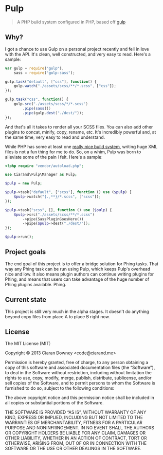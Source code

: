 Pulp
====
>A PHP build system configured in PHP, based off [gulp][gulpjs]

[gulpjs]: https://github.com/gulpjs/gulp

Why?
----
I got a chance to use Gulp on a personal project recently and fell in love with
the API. It's clean, well constructed, and very easy to read. Here's a sample:

```javascript
var gulp = require("gulp"),
    sass = require("gulp-sass");

gulp.task("default", ["css"], function() {
    gulp.watch("./assets/scss/**/*.scss", ["css"]);
});

gulp.task("css", function() {
    gulp.src("./assets/scss/*/*.scss")
        .pipe(sass())
        .pipe(gulp.dest("./dest/"));
});
```

And that's all it takes to render all your SCSS files. You can also add other
plugins to concat, minify, copy, rename, etc. It's incredibly powerful and, at
the same time, very easy to read and understand.

While PHP has some at least one [really nice build system][phing], writing huge
XML files is not a fun thing for me to do. So, on a whim, Pulp was born to
alleviate some of the pain I felt. Here's a sample:

[phing]: http://phing.info

```php
<?php require "vendor/autoload.php";

use Ciarand\Pulp\Manager as Pulp;

$pulp = new Pulp;

$pulp->task("default", ["scss"], function () use ($pulp) {
    $pulp->watch("{.,**}/*.scss", ["scss"]);
});

$pulp->task("scss", [], function () use ($pulp) {
    $pulp->src("./assets/scss/**/*.scss")
        ->pipe(SassPluginGoesHere())
        ->pipe($pulp->dest("./dest/"));
});

$pulp->run();
```

Project goals
-------------
The end goal of this project is to offer a bridge solution for Phing tasks. That
way any Phing task can be run using Pulp, which keeps Pulp's overhead nice and
low. It also means plugin authors can continue writing plugins for Phing, and
means that users can take advantage of the huge number of Phing plugins
available. Phing.

Current state
-------------
This project is still very much in the alpha stages. It doesn't do anything
beyond copy files from place A to place B right now.

License
-------
The MIT License (MIT)
<p>Copyright © 2013 Ciaran Downey &lt;code@ciarand.me&gt;</p>

<p>Permission is hereby granted, free of charge, to any person obtaining a copy
of this software and associated documentation files (the “Software”), to deal
in the Software without restriction, including without limitation the rights
to use, copy, modify, merge, publish, distribute, sublicense, and/or sell
copies of the Software, and to permit persons to whom the Software is
furnished to do so, subject to the following conditions:</p>

<p>The above copyright notice and this permission notice shall be included in
all copies or substantial portions of the Software.</p>

<p>THE SOFTWARE IS PROVIDED “AS IS”, WITHOUT WARRANTY OF ANY KIND, EXPRESS OR
IMPLIED, INCLUDING BUT NOT LIMITED TO THE WARRANTIES OF MERCHANTABILITY,
FITNESS FOR A PARTICULAR PURPOSE AND NONINFRINGEMENT. IN NO EVENT SHALL THE
AUTHORS OR COPYRIGHT HOLDERS BE LIABLE FOR ANY CLAIM, DAMAGES OR OTHER
LIABILITY, WHETHER IN AN ACTION OF CONTRACT, TORT OR OTHERWISE, ARISING FROM,
OUT OF OR IN CONNECTION WITH THE SOFTWARE OR THE USE OR OTHER DEALINGS IN
THE SOFTWARE.</p>
